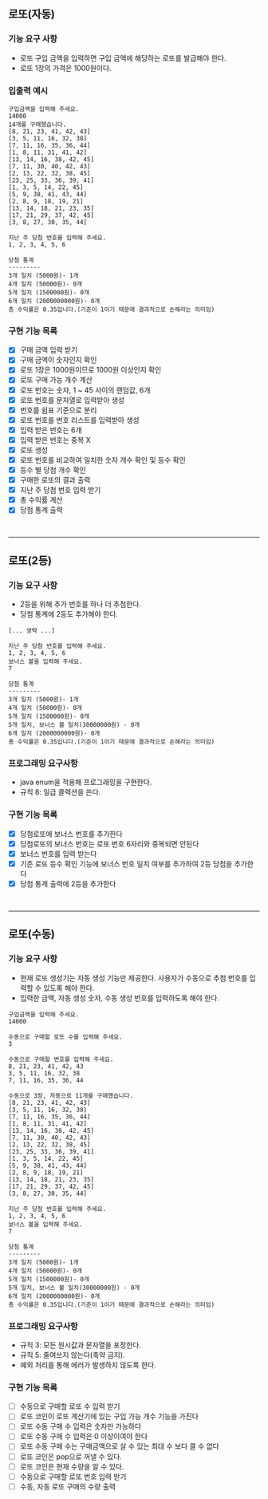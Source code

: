 ## 로또(자동)
### 기능 요구 사항
- 로또 구입 금액을 입력하면 구입 금액에 해당하는 로또를 발급해야 한다.
- 로또 1장의 가격은 1000원이다.

### 입출력 예시
```text
구입금액을 입력해 주세요.
14000
14개를 구매했습니다.
[8, 21, 23, 41, 42, 43]
[3, 5, 11, 16, 32, 38]
[7, 11, 16, 35, 36, 44]
[1, 8, 11, 31, 41, 42]
[13, 14, 16, 38, 42, 45]
[7, 11, 30, 40, 42, 43]
[2, 13, 22, 32, 38, 45]
[23, 25, 33, 36, 39, 41]
[1, 3, 5, 14, 22, 45]
[5, 9, 38, 41, 43, 44]
[2, 8, 9, 18, 19, 21]
[13, 14, 18, 21, 23, 35]
[17, 21, 29, 37, 42, 45]
[3, 8, 27, 30, 35, 44]

지난 주 당첨 번호를 입력해 주세요.
1, 2, 3, 4, 5, 6

당첨 통계
---------
3개 일치 (5000원)- 1개
4개 일치 (50000원)- 0개
5개 일치 (1500000원)- 0개
6개 일치 (2000000000원)- 0개
총 수익률은 0.35입니다.(기준이 1이기 때문에 결과적으로 손해라는 의미임)
```

### 구현 기능 목록
- [x] 구매 금액 입력 받기
- [x] 구매 금액이 숫자인지 확인
- [x] 로또 1장은 1000원이므로 1000원 이상인지 확인
- [x] 로또 구매 가능 개수 계산
- [x] 로또 번호는 숫자, 1 ~ 45 사이의 랜덤값, 6개
- [x] 로또 번호를 문자열로 입력받아 생성
- [x] 번호를 쉼표 기준으로 분리
- [x] 로또 번호를 번호 리스트를 입력받아 생성
- [x] 입력 받은 번호는 6개
- [x] 입력 받은 번호는 중복 X
- [x] 로또 생성
- [x] 로또 번호를 비교하여 일치한 숫자 개수 확인 및 등수 확인
- [x] 등수 별 당첨 개수 확인
- [x] 구매한 로또의 결과 출력
- [x] 지난 주 당첨 번호 입력 받기
- [x] 총 수익률 계산
- [x] 당첨 통계 출력

<br/>
<hr/>


## 로또(2등)
### 기능 요구 사항
- 2등을 위해 추가 번호를 하나 더 추첨한다.
- 당첨 통계에 2등도 추가해야 한다.
```text
[... 생략 ...]

지난 주 당첨 번호를 입력해 주세요.
1, 2, 3, 4, 5, 6
보너스 볼을 입력해 주세요.
7

당첨 통계
---------
3개 일치 (5000원)- 1개
4개 일치 (50000원)- 0개
5개 일치 (1500000원)- 0개
5개 일치, 보너스 볼 일치(30000000원) - 0개
6개 일치 (2000000000원)- 0개
총 수익률은 0.35입니다.(기준이 1이기 때문에 결과적으로 손해라는 의미임)
```

### 프로그래밍 요구사항
- java enum을 적용해 프로그래밍을 구현한다.
- 규칙 8: 일급 콜렉션을 쓴다.

### 구현 기능 목록
- [x] 당첨로또에 보너스 번호를 추가한다
- [x] 당첨로또의 보너스 번호는 로또 번호 6자리와 중복되면 안된다
- [x] 보너스 번호를 입력 받는다
- [x] 기존 로또 등수 확인 기능에 보너스 번호 일치 여부를 추가하여 2등 당첨을 추가한다
- [x] 당첨 통계 출력에 2등을 추가한다

<br/>
<hr/>


## 로또(수동)
### 기능 요구 사항
- 현재 로또 생성기는 자동 생성 기능만 제공한다. 사용자가 수동으로 추첨 번호를 입력할 수 있도록 해야 한다.
- 입력한 금액, 자동 생성 숫자, 수동 생성 번호를 입력하도록 해야 한다.

```text
구입금액을 입력해 주세요.
14000

수동으로 구매할 로또 수를 입력해 주세요.
3

수동으로 구매할 번호를 입력해 주세요.
8, 21, 23, 41, 42, 43
3, 5, 11, 16, 32, 38
7, 11, 16, 35, 36, 44

수동으로 3장, 자동으로 11개를 구매했습니다.
[8, 21, 23, 41, 42, 43]
[3, 5, 11, 16, 32, 38]
[7, 11, 16, 35, 36, 44]
[1, 8, 11, 31, 41, 42]
[13, 14, 16, 38, 42, 45]
[7, 11, 30, 40, 42, 43]
[2, 13, 22, 32, 38, 45]
[23, 25, 33, 36, 39, 41]
[1, 3, 5, 14, 22, 45]
[5, 9, 38, 41, 43, 44]
[2, 8, 9, 18, 19, 21]
[13, 14, 18, 21, 23, 35]
[17, 21, 29, 37, 42, 45]
[3, 8, 27, 30, 35, 44]

지난 주 당첨 번호를 입력해 주세요.
1, 2, 3, 4, 5, 6
보너스 볼을 입력해 주세요.
7

당첨 통계
---------
3개 일치 (5000원)- 1개
4개 일치 (50000원)- 0개
5개 일치 (1500000원)- 0개
5개 일치, 보너스 볼 일치(30000000원) - 0개
6개 일치 (2000000000원)- 0개
총 수익률은 0.35입니다.(기준이 1이기 때문에 결과적으로 손해라는 의미임)
```

### 프로그래밍 요구사항
- 규칙 3: 모든 원시값과 문자열을 포장한다.
- 규칙 5: 줄여쓰지 않는다(축약 금지).
- 예외 처리를 통해 에러가 발생하지 않도록 한다.

### 구현 기능 목록
- [ ] 수동으로 구매할 로또 수 입력 받기
- [ ] 로또 코인이 로또 계산기에 있는 구입 가능 개수 기능을 가진다
- [ ] 로또 수동 구매 수 입력은 숫자만 가능하다
- [ ] 로또 수동 구매 수 입력은 0 이상이여야 한다
- [ ] 로또 수동 구매 수는 구매금액으로 살 수 있는 최대 수 보다 클 수 없다
- [ ] 로또 코인은 pop으로 꺼낼 수 있다.
- [ ] 로또 코인은 현재 수량을 알 수 있다.
- [ ] 수동으로 구매할 로또 번호 입력 받기
- [ ] 수동, 자동 로또 구매의 수량 출력
